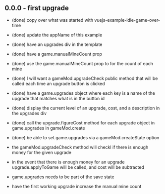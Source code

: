 ## 0.0.0 - first upgrade
* (done) copy over what was started with vuejs-example-idle-game-over-time
* (done) update the appName of this example
* (done) have an upgrades div in the template
* (done) have a game.manualMineCount prop
* (done) use the game.manualMineCount prop to for the count of each mine
* (done) I will want a gameMod.upgradeCheck public method that will be called each time an upgrade button is clicked
* (done) have a game.upgrades object where each key is a name of the upgrade that matches what is in the button id
* (done) display the current level of an upgrade, cost, and a description in the upgrades div
* (done) call the upgrade.figureCost method for each upgrade object in game.upgrades in gameMod.create
* (done) be able to set game.upgrades via a gameMod.createState option

* the gameMod.upgradeCheck method will checkl if there is enough money for the given upgrade
* in the event that there is enough money for an upgrade upgrade.applyToGame will be called, and cost will be subtracted

* game.upgrades needs to be part of the save state
* have the first working upgrade increase the manual mine count
